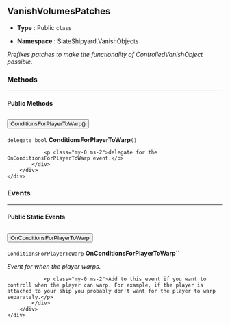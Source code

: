 ## VanishVolumesPatches
* **Type** : Public `class`

* **Namespace** : SlateShipyard.VanishObjects

_Prefixes patches to make the functionality of ControlledVanishObject possible._







### Methods

---


#### Public Methods
<div class="accordion" id="methods">
	<div class="accordion-item">
		<h2 class="accordion-header">
           <button id="ConditionsForPlayerToWarp-heading" class="accordion-button collapsed" type="button" data-bs-toggle="collapse" data-bs-target="#ConditionsForPlayerToWarp" aria-expanded="false" aria-controls="ConditionsForPlayerToWarp">
            ConditionsForPlayerToWarp()
			</button>
		</h2>
		<div id="ConditionsForPlayerToWarp" class="accordion-collapse collapse" aria-labelledby="ConditionsForPlayerToWarp-heading" data-bs-parent="#methods">
			<div class="accordion-body">
				<p class="my-0 ms-2"><code>delegate bool</code> <strong>ConditionsForPlayerToWarp</strong><code>()</code></p>

				<p class="my-0 ms-2">delegate for the OnConditionsForPlayerToWarp event.</p>
			</div>
		</div>
	</div>
</div>



### Events

---


#### Public Static Events
<div class="accordion" id="eventsStatic">
	<div class="accordion-item">
		<h2 class="accordion-header">
           <button id="OnConditionsForPlayerToWarp-heading" class="accordion-button collapsed" type="button" data-bs-toggle="collapse" data-bs-target="#OnConditionsForPlayerToWarp" aria-expanded="false" aria-controls="OnConditionsForPlayerToWarp">
            OnConditionsForPlayerToWarp
			</button>
		</h2>
		<div id="OnConditionsForPlayerToWarp" class="accordion-collapse collapse" aria-labelledby="OnConditionsForPlayerToWarp-heading" data-bs-parent="#eventsStatic">
			<div class="accordion-body">
				<p class="my-0 ms-2"><code>ConditionsForPlayerToWarp</code> <strong>OnConditionsForPlayerToWarp</strong>``</p>

<p class="my-0 ms-2"><i>Event for when the player warps.</i></p>
				
				<p class="my-0 ms-2">Add to this event if you want to controll when the player can warp. For example, if the player is attached to your ship you probably don't want for the player to warp separately.</p>
			</div>
		</div>
	</div>
</div>
